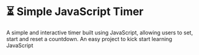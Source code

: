 # ⏳ Simple JavaScript Timer

A simple and interactive timer built using JavaScript, allowing users to set, start and reset a countdown. An easy project to kick start learning JavaScript




